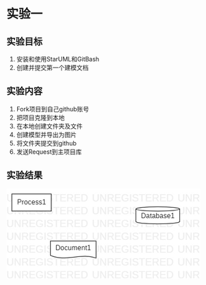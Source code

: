 ﻿# 实验一

## 实验目标
1. 安装和使用StarUML和GitBash
2. 创建并提交第一个建模文档
## 实验内容
1. Fork项目到自己github账号
2. 把项目克隆到本地
3. 在本地创建文件夹及文件
4. 创建模型并导出为图片
5. 将文件夹提交到github
6. 发送Request到主项目库
## 实验结果

![第一个UML图](./model1.jpg)
